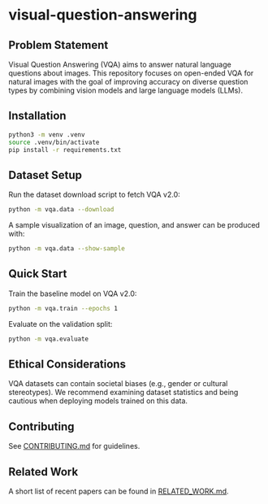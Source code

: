 # visual-question-answering

## Problem Statement
Visual Question Answering (VQA) aims to answer natural language questions about
images. This repository focuses on open-ended VQA for natural images with the
goal of improving accuracy on diverse question types by combining vision models
and large language models (LLMs).

## Installation
```bash
python3 -m venv .venv
source .venv/bin/activate
pip install -r requirements.txt
```

## Dataset Setup
Run the dataset download script to fetch VQA v2.0:
```bash
python -m vqa.data --download
```
A sample visualization of an image, question, and answer can be produced with:
```bash
python -m vqa.data --show-sample
```

## Quick Start
Train the baseline model on VQA v2.0:
```bash
python -m vqa.train --epochs 1
```
Evaluate on the validation split:
```bash
python -m vqa.evaluate
```

## Ethical Considerations
VQA datasets can contain societal biases (e.g., gender or cultural stereotypes).
We recommend examining dataset statistics and being cautious when deploying
models trained on this data.

## Contributing
See [CONTRIBUTING.md](CONTRIBUTING.md) for guidelines.

## Related Work
A short list of recent papers can be found in [RELATED_WORK.md](RELATED_WORK.md).
